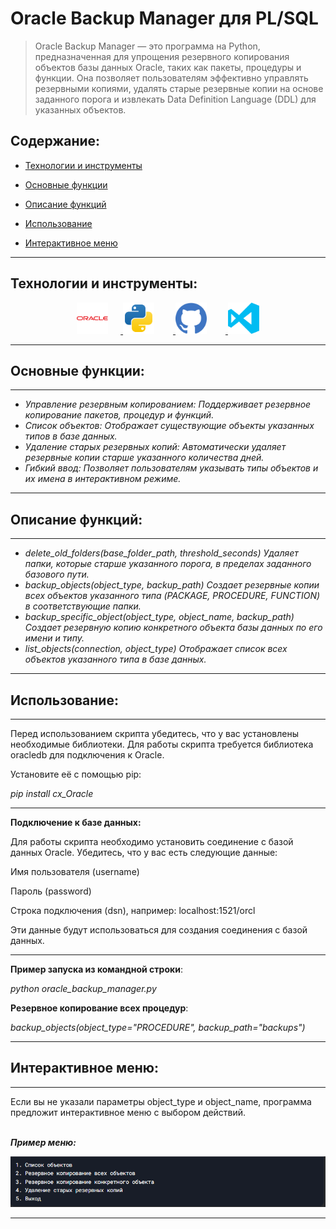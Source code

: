 # Oracle Backup Manager для PL/SQL

> Oracle Backup Manager — это программа на Python, предназначенная для упрощения резервного копирования объектов базы данных Oracle, таких как пакеты, процедуры и функции. Она позволяет пользователям эффективно управлять резервными копиями, удалять старые резервные копии на основе заданного порога и извлекать Data Definition Language (DDL) для указанных объектов.

## **Содержание:**

* <a href="#tools">Технологии и инструменты</a>

* <a href="#functions">Основные функции</a>

* <a href="#functions_desc">Описание функций</a>

* <a href="#usage">Использование</a>

* <a href="#interactive">Интерактивное меню</a>




____
<a id="tools"></a>
## <a name="Технологии и инструменты">**Технологии и инструменты:**</a>


    
<p align="center">
  <a href="https://www.oracle.com/">
    <img src="images/logo/oracle.svg" width="50" height="50" style="margin-right: 20px;" alt="Oracle"/>
  </a>
  <a href="https://www.python.org/">
    <img src="images/logo/python.svg" width="50" height="50" style="margin-right: 30px;" alt="python"/>
  </a>
  <a href="https://github.com/">
    <img src="images/logo/github.svg" width="50" height="50" style="margin-right: 30px;" alt="Github"/>
  </a>
  <a href="https://code.visualstudio.com/">
    <img src="images/logo/vscode.svg" width="50" height="50" alt="Vscode"/>
  </a>
</p>

____
<a id="functions"></a>
## <a name="Основные функции">**Основные функции:**</a>

____
-  *Управление резервным копированием: Поддерживает резервное копирование пакетов, процедур и функций.*
-  *Список объектов: Отображает существующие объекты указанных типов в базе данных.*
-  *Удаление старых резервных копий: Автоматически удаляет резервные копии старше указанного количества дней.*
-  *Гибкий ввод: Позволяет пользователям указывать типы объектов и их имена в интерактивном режиме.*



____
<a id="functions_desc"></a>
## <a name="Описание функций">**Описание функций:**</a>

____
- *delete_old_folders(base_folder_path, threshold_seconds)
Удаляет папки, которые старше указанного порога, в пределах заданного базового пути.*
- *backup_objects(object_type, backup_path)
Создает резервные копии всех объектов указанного типа (PACKAGE, PROCEDURE, FUNCTION) в соответствующие папки.*
- *backup_specific_object(object_type, object_name, backup_path)
Создает резервную копию конкретного объекта базы данных по его имени и типу.*
- *list_objects(connection, object_type)
Отображает список всех объектов указанного типа в базе данных.*
____

<a id="usage"></a>
## <a name="Использование">**Использование:**</a>

____
Перед использованием скрипта убедитесь, что у вас установлены необходимые библиотеки. Для работы скрипта требуется библиотека oracledb для подключения к Oracle.

Установите её с помощью pip:

*pip install cx_Oracle*

____
<b>Подключение к базе данных:</b><br>

Для работы скрипта необходимо установить соединение с базой данных Oracle. Убедитесь, что у вас есть следующие данные:

Имя пользователя (username)

Пароль (password)

Строка подключения (dsn), например: localhost:1521/orcl

Эти данные будут использоваться для создания соединения с базой данных.
____
<b>Пример запуска из командной строки</b>:

*python oracle_backup_manager.py*

<b>Резервное копирование всех процедур</b>:

*backup_objects(object_type="PROCEDURE", backup_path="backups")*
____

<a id="interactive"></a>
## <a name="Интерактивное меню">**Интерактивное меню:**</a>

___
Если вы не указали параметры object_type и object_name, программа предложит интерактивное меню с выбором действий.

<br><b>*Пример меню:*</b>

<p align="center">
    <img src="images/screenshots/scr1.png" alt="Interactive menu"/>
</p>

____
